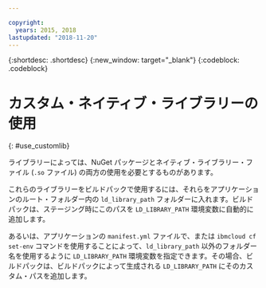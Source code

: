 ```yaml
---

copyright:
  years: 2015, 2018
lastupdated: "2018-11-20"
---
```


{:shortdesc: .shortdesc}
{:new_window: target="_blank"}
{:codeblock: .codeblock}


# カスタム・ネイティブ・ライブラリーの使用
{: #use_customlib}

ライブラリーによっては、NuGet パッケージとネイティブ・ライブラリー・ファイル (`.so` ファイル) の両方の使用を必要とするものがあります。  

これらのライブラリーをビルドパックで使用するには、それらをアプリケーションのルート・フォルダー内の `ld_library_path` フォルダーに入れます。ビルドパックは、ステージング時にこのパスを `LD_LIBRARY_PATH` 環境変数に自動的に追加します。  

あるいは、アプリケーションの `manifest.yml` ファイルで、または `ibmcloud cf set-env` コマンドを使用することによって、`ld_library_path` 以外のフォルダー名を使用するように `LD_LIBRARY_PATH` 環境変数を指定できます。その場合、ビルドパックは、ビルドパックによって生成される `LD_LIBRARY_PATH` にそのカスタム・パスを追加します。
